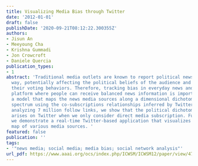 ```yaml
---
title: Visualizing Media Bias through Twitter
date: '2012-01-01'
draft: false
publishDate: '2020-09-21T08:12:22.300355Z'
authors:
- Jisun An
- Meeyoung Cha
- Krishna Gummadi
- Jon Crowcroft
- Daniele Quercia
publication_types:
- 1
abstract: 'Traditional media outlets are known to report political news in a biased
  way, potentially affecting the political beliefs of the audience and even altering
  their voting behaviors. Therefore, tracking bias in everyday news and building a
  platform where people can receive balanced news information is important. We propose
  a model that maps the news media sources along a dimensional dichotomous political
  spectrum using the co-subscriptions relationships inferred by Twitter links. By
  analyzing 7 million follow links, we show that the political dichotomy naturally
  arises on Twitter when we only consider direct media subscription. Furthermore,
  we demonstrate a real-time Twitter-based application that visualizes an ideological
  map of various media sources. '
featured: false
publication: ''
tags:
- '"news media; social media; media bias; social network analysis"'
url_pdf: https://www.aaai.org/ocs/index.php/ICWSM/ICWSM12/paper/view/4775
---
```


